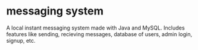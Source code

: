 # messaging system
 A local instant messaging system made with Java and MySQL.
 Includes features like sending, recieving messages, database of users, admin login, signup, etc.

